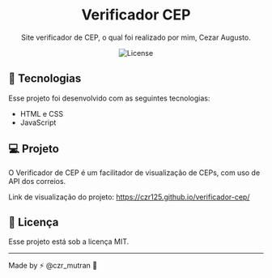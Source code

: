 <h1 align="center"> Verificador CEP </h1>

<p align="center">
Site verificador de CEP, o qual foi realizado por mim, Cezar Augusto.
</p>

<p align="center">
  <img alt="License" src="https://img.shields.io/static/v1?label=license&message=MIT&color=49AA26&labelColor=000000">
</p>

## 🚀 Tecnologias

Esse projeto foi desenvolvido com as seguintes tecnologias:

- HTML e CSS
- JavaScript

## 💻 Projeto

O Verificador de CEP é um facilitador de visualização de CEPs, com uso de API dos correios.

Link de visualização do projeto: https://czr125.github.io/verificador-cep/

## :memo: Licença

Esse projeto está sob a licença MIT.

---

Made by ⚡ @czr_mutran :wave: 
